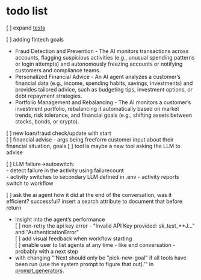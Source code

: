 # todo list
[ ] expand [tests](./tests/agent_goal_workflow_test.py)<br />

[ ] adding fintech goals <br />
- Fraud Detection and Prevention - The AI monitors transactions across accounts, flagging suspicious activities (e.g., unusual spending patterns or login attempts) and autonomously freezing accounts or notifying customers and compliance teams.<br />
- Personalized Financial Advice - An AI agent analyzes a customer’s financial data (e.g., income, spending habits, savings, investments) and provides tailored advice, such as budgeting tips, investment options, or debt repayment strategies.<br />
- Portfolio Management and Rebalancing - The AI monitors a customer’s investment portfolio, rebalancing it automatically based on market trends, risk tolerance, and financial goals (e.g., shifting assets between stocks, bonds, or crypto).<br />

[ ] new loan/fraud check/update with start <br />
[ ] financial advise - args being freeform customer input about their financial situation, goals
    [ ] tool is maybe a new tool asking the LLM to advise

[ ] LLM failure->autoswitch: <br />
    - detect failure in the activity using failurecount <br />
    - activity switches to secondary LLM defined in .env
    - activity reports switch to workflow

[ ] ask the ai agent how it did at the end of the conversation, was it efficient? successful? insert a search attribute to document that before return <br />
- Insight into the agent’s performance <br />
[ ] non-retry the api key error - "Invalid API Key provided: sk_test_**J..." and "AuthenticationError" <br />
[ ] add visual feedback when workflow starting <br />
[ ] enable user to list agents at any time - like end conversation - probably with a next step<br />
 - with changing "'Next should only be "pick-new-goal" if all tools have been run (use the system prompt to figure that out).'" in [prompt_generators](./prompts/agent_prompt_generators.py).